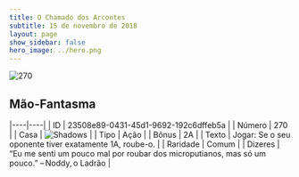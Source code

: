 ```yaml
---
title: O Chamado dos Arcontes
subtitle: 15 de novembro de 2018
layout: page
show_sidebar: false
hero_image: ../hero.png
---
```


![270](https://cdn.keyforgegame.com/media/card_front/pt/341_270_5MJXHHP7VWWG_pt.png)

## Mão-Fantasma

|----|----|
| ID | 23508e89-0431-45d1-9692-192c6dffeb5a |
| Número | 270 |
| Casa | ![Shadows](https://archonarcana.com/images/thumb/e/ee/Shadows.png/22px-Shadows.png "Sombras") |
| Tipo | Ação |
| Bônus | 2A |
| Texto | Jogar: Se o seu oponente tiver exatamente 1A, roube-o. |
| Raridade | Comum |
| Dizeres | “Eu me senti um pouco mal por roubar  dos microputianos, mas só um pouco.”  – Noddy, o Ladrão |
